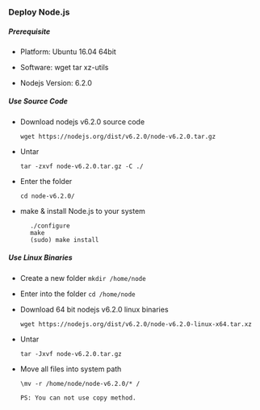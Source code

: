 ### Deploy Node.js

##### Prerequisite
+ Platform: Ubuntu 16.04 64bit<p>
+ Software: wget tar xz-utils<p>
+ Nodejs Version: 6.2.0<p>

##### Use Source Code<p>
  + Download nodejs v6.2.0 source code<p>
  `wget https://nodejs.org/dist/v6.2.0/node-v6.2.0.tar.gz`<p>

  + Untar<p>
  `tar -zxvf node-v6.2.0.tar.gz -C ./`<p>

  + Enter the folder<p>
  `cd node-v6.2.0/`<p>

  + make & install Node.js to your system<p>
  ```
        ./configure
        make
        (sudo) make install
  ```
  
##### Use Linux Binaries
  + Create a new folder
  `mkdir /home/node`<p>

  + Enter into the folder
  `cd /home/node`<p>

  + Download 64 bit nodejs v6.2.0 linux binaries<p>
  `wget https://nodejs.org/dist/v6.2.0/node-v6.2.0-linux-x64.tar.xz`<p>

  + Untar<p>
  `tar -Jxvf node-v6.2.0.tar.gz`<p>

  + Move all files into system path<p>
  `\mv -r /home/node/node-v6.2.0/* /`<p>
  `PS: You can not use copy method.`<p>
